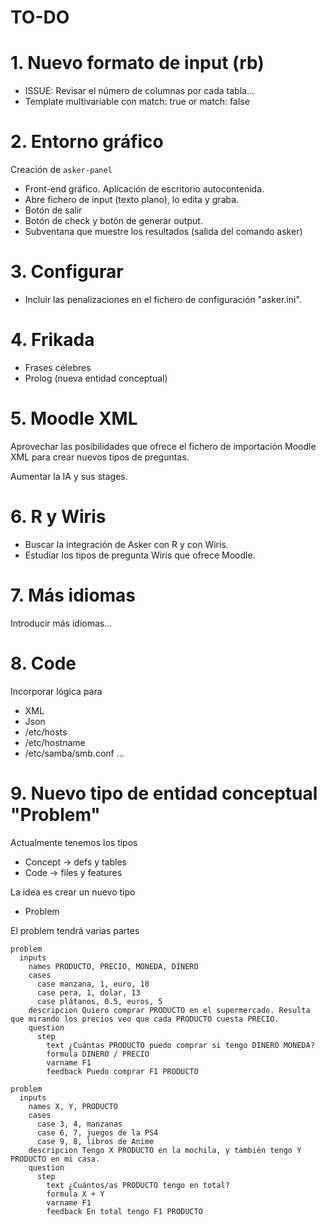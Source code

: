 
# TO-DO

# 1. Nuevo formato de input (rb)

* ISSUE: Revisar el número de columnas por cada tabla...
* Template multivariable con match: true or match: false

# 2. Entorno gráfico

Creación de `asker-panel`
* Front-end gráfico. Aplicación de escritorio autocontenida.
* Abre fichero de input (texto plano), lo edita y graba.
* Botón de salir
* Botón de check y botón de generar output.
* Subventana que muestre los resultados (salida del comando asker)

# 3. Configurar

* Incluir las penalizaciones en el fichero de configuración "asker.ini".

# 4. Frikada

* Frases célebres
* Prolog (nueva entidad conceptual)

# 5. Moodle XML

Aprovechar las posibilidades que ofrece el fichero de importación Moodle XML
para crear nuevos tipos de preguntas.

Aumentar la IA y sus stages.

# 6. R y Wiris

* Buscar la integración de Asker con R y con Wiris.
* Estudiar los tipos de pregunta Wiris que ofrece Moodle.

# 7. Más idiomas

Introducir más idiomas...

# 8. Code

Incorporar lógica para
* XML
* Json
* /etc/hosts
* /etc/hostname
* /etc/samba/smb.conf
...

# 9. Nuevo tipo de entidad conceptual "Problem"

Actualmente tenemos los tipos
* Concept -> defs y tables
* Code -> files y features

La idea es crear un nuevo tipo
* Problem

El problem tendrá varias partes

```
problem
  inputs
    names PRODUCTO, PRECIO, MONEDA, DINERO
    cases
      case manzana, 1, euro, 10
      case pera, 1, dolar, 13
      case plátanos, 0.5, euros, 5
    descripcion Quiero comprar PRODUCTO en el supermercado. Resulta que mirando los precios veo que cada PRODUCTO cuesta PRECIO.
    question
      step
        text ¿Cuántas PRODUCTO puedo comprar si tengo DINERO MONEDA?
        formula DINERO / PRECIO
        varname F1
        feedback Puedo comprar F1 PRODUCTO
```

```      
problem
  inputs
    names X, Y, PRODUCTO
    cases
      case 3, 4, manzanas
      case 6, 7, juegos de la PS4
      case 9, 8, libros de Anime
    descripcion Tengo X PRODUCTO en la mochila, y también tengo Y PRODUCTO en mi casa.
    question
      step
        text ¿Cuántos/as PRODUCTO tengo en total?
        formula X + Y
        varname F1
        feedback En total tengo F1 PRODUCTO
```
